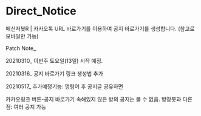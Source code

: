 # Direct_Notice
메신저봇R | 카카오톡 URL 바로가기를 이용하여 공지 바로가기를 생성합니다.
(참고로 모바일만 가능)

Patch Note_

20210310_ 이번주 토요일(13일) 시작 예정.

20210316_ 공지 바로가기 링크 생성법 추가


20210517_ 추가예정기능: 명령어 후 공지글 공유하면 

카카오링크 버튼-공지 바로가기
속해있지 않은 방의 공지는 볼 수 없음.
방장봇과 다른점: 여러 공지 가능
